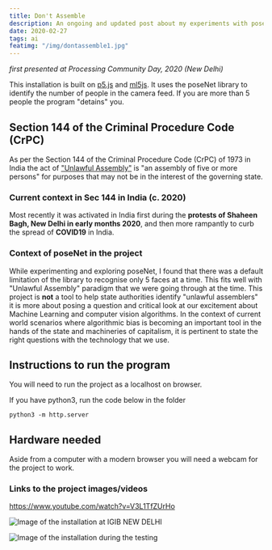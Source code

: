 ```yaml
---
title: Don't Assemble
description: An ongoing and updated post about my experiments with posenet 
date: 2020-02-27
tags: ai
featimg: "/img/dontassemble1.jpg"
---
```

*first presented at Processing Community Day, 2020 (New Delhi)*

This installation is built on [p5.js](https://p5js.org/) and [ml5js](https://ml5js.org/). It uses the poseNet library to identify the number of people in the camera feed. If you are more than 5 people the program "detains" you. 

## Section 144 of the Criminal Procedure Code (CrPC)
As per the Section 144 of the Criminal Procedure Code (CrPC) of 1973 in India the act of  ["Unlawful Assembly"](https://en.wikipedia.org/wiki/Unlawful_assembly#India) is "an assembly of five or more persons" for purposes that may not be in the interest of the governing state. 

### Current context in Sec 144 in India (c. 2020)
Most recently it was activated in India first during the **protests of Shaheen Bagh, New Delhi in early months 2020**, and then more rampantly to curb the spread of **COVID19** in India. 

### Context of poseNet in the project
While experimenting and exploring poseNet, I found that there was a default limitation of the library to recognise only 5 faces at a time. This fits well with "Unlawful Assembly" paradigm that we were going through at the time. This project is **not** a tool to help state authorities identify "unlawful assemblers" it is more about posing a question and critical look at our excitement about Machine Learning and computer vision algorithms. In the context of current world scenarios where algorithmic bias is becoming an important tool in the hands of the state and machineries of capitalism, it is pertinent to state the right questions with the technology that we use. 

## Instructions to run the program
You will need to run the project as a localhost on browser. 

If you have python3, run the code below in the folder

`python3 -m http.server`

## Hardware needed

Aside from a computer with a modern browser you will need a webcam for the project to work.

### Links to the project images/videos
https://www.youtube.com/watch?v=V3L1TfZUrHo

![Image of the installation at IGIB NEW DELHI](/img/dontassemble1.jpg)

![Image of the installation during the testing](https://github.com/ambikajo/dontassemble/raw/master/photo_2020-03-27_18-53-00.jpg)